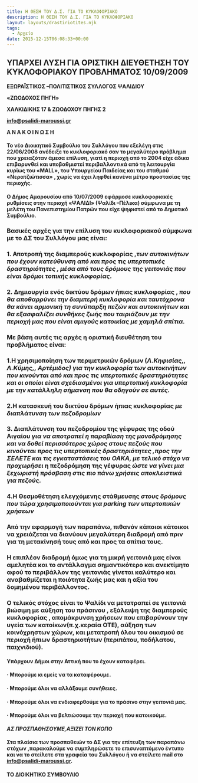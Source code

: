 ```yaml
---
title: H ΘΕΣΗ ΤΟΥ Δ.Σ. ΓΙΑ ΤΟ ΚΥΚΛΟΦΟΡΙΑΚΟ
description: H ΘΕΣΗ ΤΟΥ Δ.Σ. ΓΙΑ ΤΟ ΚΥΚΛΟΦΟΡΙΑΚΟ
layout: layouts/drastiriotites.njk
tags:
  - Αρχείο
date: 2015-12-15T06:08:33+00:00
---
```

## ΥΠΑΡΧΕΙ ΛΥΣΗ ΓΙΑ ΟΡΙΣΤΙΚΗ ΔΙΕΥΘΕΤΗΣΗ ΤΟΥ ΚΥΚΛΟΦΟΡΙΑΚΟΥ ΠΡΟΒΛΗΜΑΤΟΣ 10/09/2009

<!-- excerpt -->

**ΕΞΩΡΑΪΣΤΙΚΟΣ –ΠΟΛΙΤΙΣΤΙΚΟΣ ΣΥΛΛΟΓΟΣ ΨΑΛΙΔΙΟΥ**

**«ΖΩΟΔΟΧΟΣ ΠΗΓΗ»**

**ΧΑΛΚΙΔΙΚΗΣ 17 & ΖΩΟΔΟΧΟΥ ΠΗΓΗΣ 2**

**info@psalidi-maroussi.gr**

**Α Ν Α Κ Ο Ι Ν Ω Σ Η**

#### Το νέο Διοικητικό Συμβούλιο του Συλλόγου που εξελέγη στις 22/06/2008 ανέδειξε το κυκλοφοριακό σαν το μεγαλύτερο πρόβλημα που χρειαζόταν άμεσα επίλυση, γιατί η περιοχή από το 2004 είχε άδικα επιβαρυνθεί και υποβαθμιστεί περιβαλλοντικά από τη λειτουργία κυρίως του «MALL», του Υπουργείου Παιδείας και του σταθμού «Νερατζιώτισσα» , χωρίς να έχει ληφθεί κανένα μέτρο προστασίας της περιοχής.

#### Ο Δήμος Αμαρουσίου από 10/07/2009 εφάρμοσε κυκλοφοριακές ρυθμίσεις στην περιοχή «ΨΑΛΙΔΙ» (Ψαλίδι –Πέλικα) σύμφωνα με τη μελέτη του Πανεπιστημίου Πατρών που είχε ψηφιστεί από το Δημοτικό Συμβούλιο.

### **Βασικές αρχές για την επίλυση του κυκλοφοριακού σύμφωνα με το ΔΣ του Συλλόγου μας είναι:**

### 1. **Αποτροπή της διαμπερούς κυκλοφορίας** ,*των αυτοκινήτων που έχουν κατεύθυνση από και προς τις υπερτοπικές δραστηριότητες , μέσα από τους δρόμους της γειτονιάς που είναι δρόμοι τοπικής κυκλοφορίας.*

### 2. Δημιουργία ενός δικτύου δρόμων ήπιας κυκλοφορίας , *που θα αποθαρρύνει την διαμπερή κυκλοφορία και ταυτόχρονα θα κάνει αρμονική τη συνύπαρξη πεζών και αυτοκινήτων και θα εξασφαλίζει συνθήκες ζωής που ταιριάζουν με την περιοχή μας που είναι αμιγούς κατοικίας με χαμηλά σπίτια.*

### Με βάση αυτές τις αρχές η οριστική διευθέτηση του προβλήματος είναι:

### 1.Η χρησιμοποίηση των περιμετρικών δρόμων (*Λ.Κηφισίας,, Λ.Κύμης,, Αρτέμιδος) για την κυκλοφορία των αυτοκινήτων που κινούνται από και προς τις υπερτοπικές δραστηριότητες και οι οποίοι είναι σχεδιασμένοι για υπερτοπική κυκλοφορία με την κατάλληλη σήμανση που θα οδηγούν σε αυτές.*

### 2.Η κατασκευή του δικτύου δρόμων ήπιας κυκλοφορίας *με διαπλάτυνση των πεζοδρομίων*

### 3. Διαπλάτυνση του πεζοδρομίου της γέφυρας της οδού Αιγαίου *για να αποτραπεί η παραβίαση της μονοδρόμησης και να δοθεί περισσότερος χώρος στους πεζούς που κινούνται προς τις υπερτοπικές δραστηριότητες ,προς την ΣΕΛΕΤΕ και τις εγκαταστάσεις του ΟΑΚΑ, με τελικό στόχο να προχωρήσει* **η πεζοδρόμηση της γέφυρας** *ώστε να γίνει μια ξεχωριστή πρόσβαση στις πιο πάνω χρήσεις αποκλειστικά για πεζούς.*

### 4.Η Θεσμοθέτηση ελεγχόμενης στάθμευσης *στους δρόμους που τώρα χρησιμοποιούνται για parking των υπερτοπικών χρήσεων*

### Από την εφαρμογή των παραπάνω, πιθανόν κάποιοι κάτοικοι να χρειάζεται να διανύουν μεγαλύτερη διαδρομή από πριν για τη μετακίνησή τους από και προς τα σπίτια τους.

### Η επιπλέον διαδρομή όμως για τη μικρή γειτονιά μας είναι αμελητέα και το αντάλλαγμα σημαντικότερο και ανεκτίμητο αφού το περιβάλλον της γειτονιάς γίνεται καλύτερο και αναβαθμίζεται η ποιότητα ζωής μας και η αξία του δομημένου περιβάλλοντος.

### Ο τελικός στόχος είναι το Ψαλίδι να μετατραπεί σε γειτονιά βιώσιμη με αύξηση του πράσινου , εξάλειψη της διαμπερούς κυκλοφορίας , απομάκρυνση χρήσεων που επιβαρύνουν την υγεία των κατοίκων(π.χ.κεραία ΟΤΕ), αύξηση των κοινόχρηστων χώρων, και μετατροπή όλου του οικισμού σε περιοχή ήπιων δραστηριοτήτων (περιπάτου, ποδήλατου, παιχνιδιού).

#### Υπάρχουν Δήμοι στην Αττική που το έχουν καταφέρει.

#### · Μπορούμε κι εμείς να τα καταφέρουμε.

#### · Μπορούμε όλοι να αλλάξουμε συνήθειες.

#### · Μπορούμε όλοι να ενδιαφερθούμε για το πράσινο στην γειτονιά μας.

#### · Μπορούμε όλοι να βελτιώσουμε την περιοχή που κατοικούμε.

#### *ΑΣ ΠΡΟΣΠΑΘΗΣΟΥΜΕ,ΑΞΙΖΕΙ ΤΟΝ ΚΟΠΟ*

#### Στα πλαίσια των προσπαθειών το ΔΣ για την επίτευξη των παραπάνω στόχων ,παρακαλούμε να συμπληρώσετε το επισυναπτόμενο έντυπο και να το στείλετε στα γραφεία του Συλλόγου ή να στείλετε mail στο info@psalidi-maroussi.gr.

#### ΤΟ ΔΙΟΙΚΗΤΙΚΟ ΣΥΜΒΟΥΛΙΟ